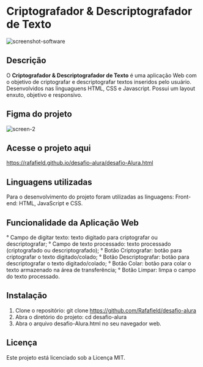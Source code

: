 # Criptografador & Descriptografador de Texto
![screenshot-software](https://github.com/user-attachments/assets/62e86d8f-fef4-4132-84ad-50eb5df379f8)

## Descrição
O **Criptografador & Descriptografador de Texto** é uma aplicação Web com o objetivo de criptografar e descriptografar textos inseridos pelo usuário. Desenvolvidos nas linguaguens HTML, CSS e Javascript.
Possui um layout enxuto, objetivo e responsivo.

## Figma do projeto
![screen-2](https://github.com/user-attachments/assets/52e26632-840a-4c57-9d1a-17ea518b6e43)

## Acesse o projeto aqui
https://rafafield.github.io/desafio-alura/desafio-Alura.html

## Linguagens utilizadas
Para o desenvolvimento do projeto foram utilizadas as linguagens:
Front-end: HTML, JavaScript e CSS. 

## Funcionalidade da Aplicação Web
° Campo de digitar texto: texto digitado para criptografar ou descriptografar;
° Campo de texto processado: texto processado (criptografado ou descriptografado);
° Botão Criptografar: botão para criptografar o texto digitado/colado;
° Botão Descriptografar: botão para descriptografar o texto digitado/colado;
° Botão Colar: botão para colar o texto armazenado na área de transferência;
° Botão Limpar: limpa o campo do texto processado.

## Instalação
1. Clone o repositório: git clone https://github.com/Rafafield/desafio-alura
2. Abra o diretório do projeto: cd desafio-alura
3. Abra o arquivo desafio-Alura.html no seu navegador web.

## Licença
Este projeto está licenciado sob a Licença MIT.
